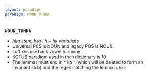 ```yaml
---
layout: paradigm
paradigm: NOUN_TUHKA
---
```

### ` NOUN_TUHKA `

* _hka stem, hka : h ~ hk variations_
* Universal POS is NOUN and legacy POS is NOUN
* suffixes use back vowel harmony
* KOTUS paradigm used in their dictionary is 10
* The lemmas must end in * ka * (which will be deleted to form an invariant stub) and the regex matching the lemma is ` hka `
